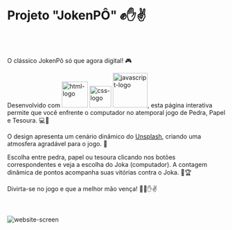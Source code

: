 <h1>Projeto "JokenPÔ" ✊✋✌️</h1>
<br>
<br>
<p>
O clássico JokenPô só que agora digital! 🎮

Desenvolvido com <img width="60px" src="https://img.shields.io/badge/HTML5-E34F26?style=for-the-badge&logo=html5&logoColor=white" alt="html-logo"/>  <img width="50px" src="https://img.shields.io/badge/CSS3-1572B6?style=for-the-badge&logo=css3&logoColor=white" alt="css-logo"/> <img width="80px" src="https://img.shields.io/badge/JavaScript-F7DF1E?style=for-the-badge&logo=javascript&logoColor=black" alt="javascript-logo"/>, esta página interativa permite que você enfrente o computador no atemporal jogo de Pedra, Papel e Tesoura. 💻🤖

O design apresenta um cenário dinâmico do <a href="https://source.unsplash.com/1600x900/?landscape">Unsplash</a>, criando uma atmosfera agradável para o jogo. 🌅

Escolha entre pedra, papel ou tesoura clicando nos botões correspondentes e veja a escolha do Joka (computador). A contagem dinâmica de pontos acompanha suas vitórias contra o Joka. 👾🏆

Divirta-se no jogo e que a melhor mão vença! 🤞👊✋✌️


<br>
<br>
<img src="https://github.com/caioamorielo/JokenPo/blob/main/Assets/jokenpo-readme.png?raw=true" alt="website-screen"/>
